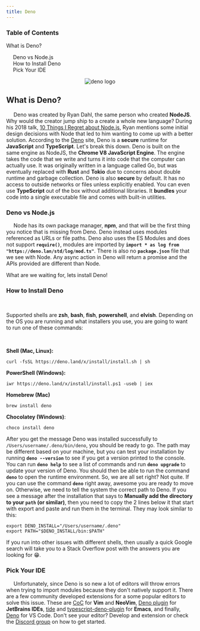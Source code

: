 ```yaml
---
title: Deno
---
```


<div class="post">
  <div id="toc">

### Table of Contents
- [What is Deno?](#what-is-deno)
  - [Deno vs Node.js](#deno-vs-nodejs)
  - [How to Install Deno](#how-to-install-deno)
  - [Pick Your IDE](#pick-your-ide)

  </div>

<div id="main">

<p align="center">
  <img src="deno/deno.gif" alt="deno logo" />
</p>

## What is Deno?

&nbsp;&nbsp;&nbsp;&nbsp;&nbsp;Deno was created by Ryan Dahl, the same person who created **NodeJS**. Why would the creator jump ship to a create a whole new language?  During his 2018 talk, [10 Things I Regret about Node.js](https://www.youtube.com/watch?v=M3BM9TB-8yA), Ryan mentions some initial design decisions with Node that led to him wanting to come up with a better solution.  According to the [Deno](https://deno.land/) site, Deno is a **secure** runtime for **JavaScript** and **TypeScript**. Let's break this down. Deno is built on the same engine as NodeJS, the **Chrome V8 JavaScript Engine**. The engine takes the code that we write and turns it into code that the computer can actually use. It was originally written in a language called Go, but was eventually replaced with **Rust** and **Tokio** due to concerns about double runtime and garbage collection. Deno is also **secure** by default. It has no access to outside networks or files unless explicitly enabled. You can even use **TypeScript** out of the box without additional libraries. It **bundles** your code into a single executable file and comes with built-in utilities. 

### Deno vs Node.js

&nbsp;&nbsp;&nbsp;&nbsp;&nbsp;Node has its own package manager, **npm**, and that will be the first thing you notice that is missing from Deno. Deno instead uses modules referenced as URLs or file paths. Deno also uses the ES Modules and does not support **`require()`**, modules are imported by **`import * as log from "https://deno.lan/std/log/mod.ts"`**. There is also no **`package.json`** file that we see with Node. Any async action in Deno will return a promise and the APIs provided are different than Node. 

What are we waiting for, lets install Deno!

### How to Install Deno

<br/>

Supported shells are **zsh**, **bash**, **fish**, **powershell**, and **elvish**. Depending on the OS you are running and what installers you use, you are going to want to run one of these commands:

<br/>

**Shell (Mac, Linux):**
``` 
curl -fsSL https://deno.land/x/install/install.sh | sh
```
**PowerShell (Windows):**
```
iwr https://deno.land/x/install/install.ps1 -useb | iex
```
**Homebrew (Mac)**
```
brew install deno
```
**Chocolatey (Windows)**:
```
choco install deno
```

After you get the message Deno was installed successfully to `/Users/username/.deno/bin/deno`, you should be ready to go. The path may be different based on your machine, but you can test your installation by running **`deno --version`** to see if you get a version printed to the console. You can run **`deno help`** to see a list of commands and run **`deno upgrade`** to update your version of Deno. You should then be able to run the command **`deno`** to open the runtime environment. So, we are all set right? Not quite. If you can use the command **`deno`** right away, awesome you are ready to move on. Otherwise, we need to tell the system the correct path to Deno. If you see a message after the installation that says to **Manually add the directory to your `path` (or similar)**, then you need to copy the 2 lines below it that start with export and paste and run them in the terminal. They may look similar to this:

```
export DENO_INSTALL="/Users/username/.deno"
export PATH="$DENO_INSTALL/bin:$PATH"
```

If you run into other issues with different shells, then usually a quick Google search will take you to a Stack Overflow post with the answers you are looking for 😁. 

### Pick Your IDE

&nbsp;&nbsp;&nbsp;&nbsp;&nbsp;Unfortunately, since Deno is so new a lot of editors will throw errors when trying to import modules because they don't natively support it. There are a few community developed extensions for a some popular editors to solve this issue. These are [CoC](https://github.com/neoclide/coc.nvim) for **Vim** and **NeoVim**, [Deno plugin](https://plugins.jetbrains.com/plugin/14382-deno) for **JetBrains IDEs**, [tide](https://github.com/ananthakumaran/tide) and [typescript-deno-plugin](https://github.com/justjavac/typescript-deno-plugin) for **Emacs**, and finally, [Deno](https://marketplace.visualstudio.com/items?itemName=denoland.vscode-deno) for VS Code. Don't see your editor? Develop and extension or check the [Discord group](https://discord.gg/TGMHGv6) on how to get started.

</div>